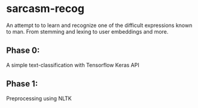 # sarcasm-recog
An attempt to to learn and recognize one of the difficult expressions known to man. From stemming and lexing to user embeddings and more.

## Phase 0:
A simple text-classification with Tensorflow Keras API

## Phase 1:
Preprocessing using NLTK
